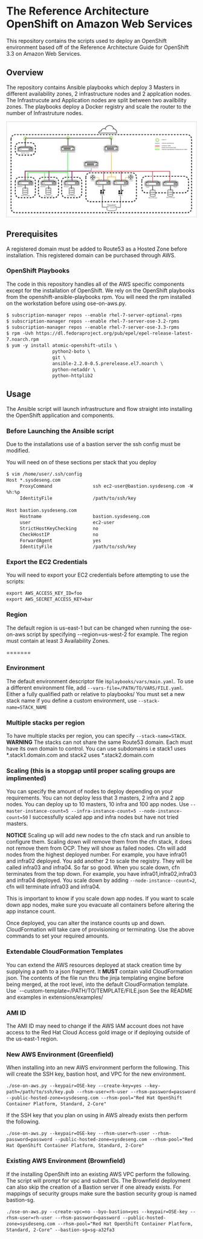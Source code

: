 # The Reference Architecture OpenShift on Amazon Web Services
This repository contains the scripts used to deploy an OpenShift environment based off of the Reference Architecture Guide for OpenShift 3.3 on Amazon Web Services.

## Overview
The repository contains Ansible playbooks which deploy 3 Masters in different availability zones, 2 infrastructure nodes and 2 applcation nodes. The Infrastrucute and Application nodes are split between two availbility zones.  The playbooks deploy a Docker registry and scale the router to the number of Infrastruture nodes.

![Architecture](images/arch.jpg)

## Prerequisites
A registered domain must be added to Route53 as a Hosted Zone before installation.  This registered domain can be purchased through AWS.

### OpenShift Playbooks
The code in this repository handles all of the AWS specific components except for the installation of OpenShift. We rely on the OpenShift playbooks from the openshift-ansible-playbooks rpm. You will need the rpm installed on the workstation before using ose-on-aws.py.

```
$ subscription-manager repos --enable rhel-7-server-optional-rpms
$ subscription-manager repos --enable rhel-7-server-ose-3.2-rpms
$ subscription-manager repos --enable rhel-7-server-ose-3.3-rpms
$ rpm -Uvh https://dl.fedoraproject.org/pub/epel/epel-release-latest-7.noarch.rpm
$ yum -y install atomic-openshift-utils \ 
                 python2-boto \ 
                 git \ 
                 ansible-2.2.0-0.5.prerelease.el7.noarch \ 
                 python-netaddr \ 
                 python-httplib2 
```

## Usage
The Ansible script will launch infrastructure and flow straight into installing the OpenShift application and components.

### Before Launching the Ansible script
Due to the installations use of a bastion server the ssh config must be modified.

You will need on of these sections per stack that you deploy

```
$ vim /home/user/.ssh/config
Host *.sysdeseng.com
     ProxyCommand               ssh ec2-user@bastion.sysdeseng.com -W %h:%p
     IdentityFile               /path/to/ssh/key

Host bastion.sysdeseng.com
     Hostname                   bastion.sysdeseng.com
     user                       ec2-user
     StrictHostKeyChecking      no
     CheckHostIP                no
     ForwardAgent               yes
     IdentityFile               /path/to/ssh/key

```
### Export the EC2 Credentials
You will need to export your EC2 credentials before attempting to use the
scripts:
```
export AWS_ACCESS_KEY_ID=foo
export AWS_SECRET_ACCESS_KEY=bar
```
### Region
The default region is us-east-1 but can be changed when running the ose-on-aws script by specifying --region=us-west-2 for example. The region must contain at least 3 Availability Zones. 

=======
### Environment
The default environment descriptor file is`playbooks/vars/main.yaml`. To use a different environment file, add `--vars-file=/PATH/TO/VARS/FILE.yaml`. Either a fully qualified path or relative to playbooks/
You must set a new stack name if you define a custom environment, use `--stack-name=STACK_NAME`

### Multiple stacks per region
To have multiple stacks per region, you can specify `--stack-name=STACK`.
**WARNING**
The stacks can not share the same Route53 domain. Each must have its own domain to control. You can use subdomains i.e stack1 uses *.stack1.domain.com and stack2 uses *.stack2.domain.com

### Scaling (this is a stopgap until proper scaling groups are implimented)
You can specify the amount of nodes to deploy depending on your requirements. You can not deploy less that 3 masters, 2 infra and 2 app nodes. You can deploy up to 10 masters, 10 infra and 100 app nodes.
Use `--master-instance-count=5 --infra-instance-count=5 --node-instance-count=50` I successfully scaled app and infra nodes but have not tried masters.

**NOTICE**
Scaling up will add new nodes to the cfn stack and run ansible to configure them. Scaling down will remove them from the cfn stack, it does not remove them from OCP. They will show as failed nodes.
Cfn will add nodes from the highest deployed number. For example, you have infra01 and infra02 deployed. You add another 2 to scale the registry. They will be called infra03 and infra04. So far so good.
When you scale down, cfn terminates from the top down. For example, you have infra01,infra02,infra03 and infra04 deployed. You scale down by adding `--node-instance--count=2`, cfn will terminate infra03 and infra04.

This is important to know if you scale down app nodes. If you want to scale down app nodes, make sure you evacuate all containers before altering the app instance count.

Once deployed, you can alter the instance counts up and down. CloudFormation will take care of provisioning or terminating. Use the above commands to set your required amounts.

### Extendable CloudFormation Templates
You can extend the AWS resources deployed at stack creation time by supplying a path to a json fragment. It **MUST** contain valid CloudFormation json. The contents of the file run thru the jinja templating engine before being merged, at the root level, into the default CloudFormation template. Use `--custom-template=/PATH/TO/TEMPLATE/FILE.json
See the README and examples in extensions/examples/

### AMI ID
The AMI ID may need to change if the AWS IAM account does not have access to the Red Hat Cloud Access gold image or if deploying outside of the us-east-1 region.

### New AWS Environment (Greenfield)
When installing into an new AWS environment perform the following.   This will create the SSH key, bastion host, and VPC for the new environment.
```
./ose-on-aws.py --keypair=OSE-key --create-key=yes --key-path=/path/to/ssh/key.pub --rhsm-user=rh-user --rhsm-password=password --public-hosted-zone=sysdeseng.com --rhsm-pool="Red Hat OpenShift Container Platform, Standard, 2-Core"
```

If the SSH key that you plan on using in AWS already exists then perform the following.
```
./ose-on-aws.py --keypair=OSE-key --rhsm-user=rh-user --rhsm-password=password --public-hosted-zone=sysdeseng.com --rhsm-pool="Red Hat OpenShift Container Platform, Standard, 2-Core"

```
### Existing AWS Environment (Brownfield)
If the installing OpenShift into an existing AWS VPC perform the following. The script will prompt for vpc and subnet IDs.  The Brownfield deployment can also skip the creation of a Bastion server if one already exists. For mappings of security groups make sure the bastion security group is named bastion-sg.
```
./ose-on-aws.py --create-vpc=no --byo-bastion=yes --keypair=OSE-key --rhsm-user=rh-user --rhsm-password=password --public-hosted-zone=sysdeseng.com --rhsm-pool="Red Hat OpenShift Container Platform, Standard, 2-Core" --bastion-sg=sg-a32fa3
```
